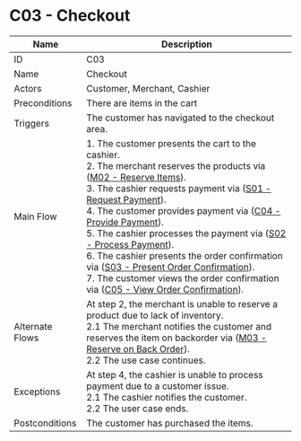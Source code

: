 # C03 - Checkout

| Name | Description|
| -----| -----------|
|ID | C03|
|Name| Checkout|
|Actors| Customer, Merchant, Cashier|
|Preconditions| There are items in the cart |
|Triggers| The customer has navigated to the checkout area.|
|Main Flow| 1. The customer presents the cart to the cashier.<br/> 2. The merchant reserves the products via ([M02 - Reserve Items](../merchant/M02-Reserve-Items.md)).<br/>3. The cashier requests payment via ([S01 - Request Payment](../cashier/S01-Request-Payment.md)).<br/>4. The customer provides payment via ([C04 - Provide Payment](C04-Provide-Payment.md)).<br/>5. The cashier processes the payment via ([S02 - Process Payment](../cashier/S02-Process-Payment.md)).<br/>6. The cashier presents the order confirmation via ([S03 - Present Order Confirmation](../cashier/S03-Present-Order-Confirmation.md)).<br/>7. The customer views the order confirmation via ([C05 - View Order Confirmation](C05-View-Order-Confirmation.md)). |
|Alternate Flows| At step 2, the merchant is unable to reserve a product due to lack of inventory.<br/>2.1 The merchant notifies the customer and reserves the item on backorder via ([M03 - Reserve on Back Order](../merchant/M03-Reserve-On-Backorder.md)).<br/>2.2 The use case continues.|
|Exceptions| At step 4, the cashier is unable to process payment due to a customer issue.<br/>2.1 The cashier notifies the customer.<br/>2.2 The user case ends.|
|Postconditions| The customer has purchased the items.|
